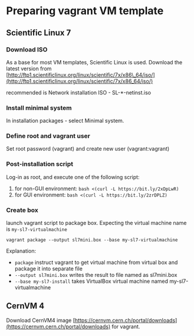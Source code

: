 # Preparing vagrant VM template

## Scientific Linux 7

### Download ISO 

As a base for most VM templates, Scientific Linux is used. Download the latest version from [http://ftp1.scientificlinux.org/linux/scientific/7x/x86\_64/iso/](http://ftp1.scientificlinux.org/linux/scientific/7x/x86_64/iso/) 

recommended is  Network installation ISO - SL-\*-netinst.iso

### Install minimal system

In installation packages - select Minimal system.

### Define root and vagrant user

Set root password \(vagrant\) and create new user \(vagrant:vagrant\)

### Post-installation script

Log-in as root, and execute one of the following script:

1. for non-GUI environment: `bash <(curl -L https://bit.ly/2xDpLwR)`
2. for GUI environment: `bash <(curl -L https://bit.ly/2zrDPLZ)`

### Create box

launch vagrant script to package box. Expecting the virtual machine name is `my-sl7-virtualmachine`

```text
vagrant package --output sl7mini.box --base my-sl7-virtualmachine
```

Explanation:

* `package` instruct vagrant to get virtual machine from virtual box and package it into separate file
* `--output sl7mini.box` writes the result to file named as sl7mini.box
* `--base my-sl7-install` takes VirtualBox virtual machine named my-sl7-virtualmachine

## CernVM 4

Download CernVM4 image [https://cernvm.cern.ch/portal/downloads](https://cernvm.cern.ch/portal/downloads) for vagrant.

